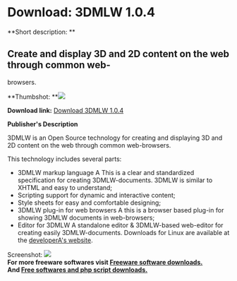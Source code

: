 # Download: 3DMLW 1.0.4

**Short description: **

## Create and display 3D and 2D content on the web through common web-
browsers.

  
**Thumbshot: **![](http://www.freewarefiles.com/screenshot/3dmlw_md.jpg)   
  
**Download link:** [Download 3DMLW 1.0.4](http://freesoftwares.boysofts.com/3DMLW_program_45880.html)  
  

**Publisher's Description**  
  

3DMLW is an Open Source technology for creating and displaying 3D and 2D
content on the web through common web-browsers.

This technology includes several parts:

  * 3DMLW markup language A This is a clear and standardized specification for creating 3DMLW-documents. 3DMLW is similar to XHTML and easy to understand; 
  * Scripting support for dynamic and interactive content; 
  * Style sheets for easy and comfortable designing; 
  * 3DMLW plug-in for web browsers A this is a browser based plug-in for showing 3DMLW documents in web-browsers; 
  * Editor for 3DMLW A standalone editor & 3DMLW-based web-editor for creating easily 3DMLW-documents. 
Downloads for Linux are available at the [developerA's
website](http://www.3dmlw.com/?id=10489).

  
  
Screenshot: ![](http://www.freewarefiles.com/screenshot/3dmlw.jpg)  
**For more freeware softwares visit [Freeware software downloads.](http://freesoftwares.boysofts.com/)**   
**And [Free softwares and php script downloads.](http://www.boysofts.com/)**

